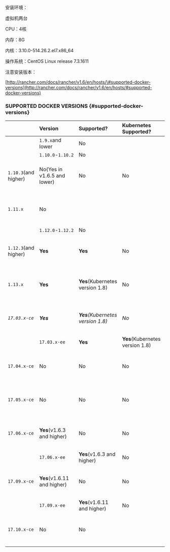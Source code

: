 安装环境：

虚拟机两台

CPU：4核

内存：8G

内核：3.10.0-514.26.2.el7.x86\_64

操作系统：CentOS Linux release 7.3.1611

注意安装版本：

[http://rancher.com/docs/rancher/v1.6/en/hosts/\#supported-docker-versions](http://rancher.com/docs/rancher/v1.6/en/hosts/#supported-docker-versions)

### SUPPORTED DOCKER VERSIONS {#supported-docker-versions}

|  | Version | Supported? | Kubernetes Supported? | Windows Supported? | Install Script |
| :--- | :--- | :--- | :--- | :--- | :--- |
|  | `1.9.x`and lower | No |  |  |  |
|  | `1.10.0`-`1.10.2` | No |  |  |  |
| `1.10.3`\(and higher\) | No\(Yes in v1.6.5 and lower\) | No | No | \`curl [https://releases.rancher.com/install-docker/1.10.sh](https://releases.rancher.com/install-docker/1.10.sh) | sh\` |
| `1.11.x` | No |  |  | \`curl [https://releases.rancher.com/install-docker/1.11.sh](https://releases.rancher.com/install-docker/1.11.sh) | sh\` |
|  | `1.12.0`-`1.12.2` | No |  |  |  |
| `1.12.3`\(and higher\) | **Yes** | **Yes** | No | \`curl [https://releases.rancher.com/install-docker/1.12.sh](https://releases.rancher.com/install-docker/1.12.sh) | sh\` |
| `1.13.x` | **Yes** | **Yes**\(Kubernetes version 1.8\) | No | \`curl [https://releases.rancher.com/install-docker/1.13.sh](https://releases.rancher.com/install-docker/1.13.sh) | sh\` |
| _`17.03.x-ce`_ | _**Yes**_ | _**Yes**\(Kubernetes version 1.8\)_ | _No_ | _\`curl _[_https://releases.rancher.com/install-docker/17.03.sh_](https://releases.rancher.com/install-docker/17.03.sh) | _sh\`_ |
|  | `17.03.x-ee` | **Yes** | **Yes**\(Kubernetes version 1.8\) | No | n/a |
| `17.04.x-ce` | No | No | No | \`curl [https://releases.rancher.com/install-docker/17.04.sh](https://releases.rancher.com/install-docker/17.04.sh) | sh\` |
| `17.05.x-ce` | No | No | No | \`curl [https://releases.rancher.com/install-docker/17.05.sh](https://releases.rancher.com/install-docker/17.05.sh) | sh\` |
| `17.06.x-ce` | **Yes**\(v1.6.3 and higher\) | No | No | \`curl [https://releases.rancher.com/install-docker/17.06.sh](https://releases.rancher.com/install-docker/17.06.sh) | sh\` |
|  | `17.06.x-ee` | **Yes**\(v1.6.3 and higher\) | No | **Yes**\(v1.6.13 and higher\) | n/a |
| `17.09.x-ce` | **Yes**\(v1.6.11 and higher\) | No | No | \`curl [https://releases.rancher.com/install-docker/17.09.sh](https://releases.rancher.com/install-docker/17.09.sh) | sh\` |
|  | `17.09.x-ee` | **Yes**\(v1.6.11 and higher\) | No | No | n/a |
| `17.10.x-ce` | No | No |  | \`curl [https://releases.rancher.com/install-docker/17.10.sh](https://releases.rancher.com/install-docker/17.10.sh) | sh\` |



